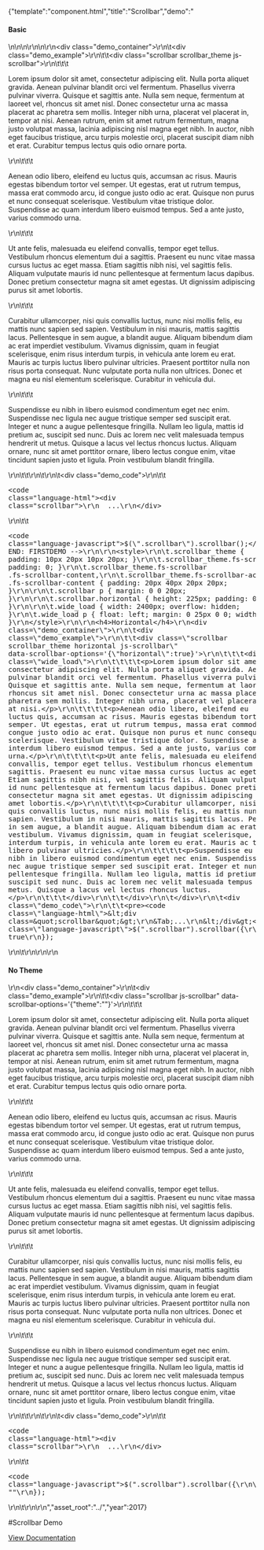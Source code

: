 {"template":"component.html","title":"Scrollbar","demo":"<h4>Basic</h4>\n\n<!-- START: FIRSTDEMO -->\n\r\n<style>\r\n\t.scrollbar { height: 200px; overflow: auto; margin: 20px 0 0; }\r\n</style>\n\r\n<div class=\"demo_container\">\r\n\t<div class=\"demo_example\">\r\n\t\t<div class=\"scrollbar scrollbar_theme js-scrollbar\">\r\n\t\t\t<p>Lorem ipsum dolor sit amet, consectetur adipiscing elit. Nulla porta aliquet gravida. Aenean pulvinar blandit orci vel fermentum. Phasellus viverra pulvinar viverra. Quisque et sagittis ante. Nulla sem neque, fermentum at laoreet vel, rhoncus sit amet nisl. Donec consectetur urna ac massa placerat ac pharetra sem mollis. Integer nibh urna, placerat vel placerat in, tempor at nisi. Aenean rutrum, enim sit amet rutrum fermentum, magna justo volutpat massa, lacinia adipiscing nisl magna eget nibh. In auctor, nibh eget faucibus tristique, arcu turpis molestie orci, placerat suscipit diam nibh et erat. Curabitur tempus lectus quis odio ornare porta.</p>\r\n\t\t\t<p>Aenean odio libero, eleifend eu luctus quis, accumsan ac risus. Mauris egestas bibendum tortor vel semper. Ut egestas, erat ut rutrum tempus, massa erat commodo arcu, id congue justo odio ac erat. Quisque non purus et nunc consequat scelerisque. Vestibulum vitae tristique dolor. Suspendisse ac quam interdum libero euismod tempus. Sed a ante justo, varius commodo urna.</p>\r\n\t\t\t<p>Ut ante felis, malesuada eu eleifend convallis, tempor eget tellus. Vestibulum rhoncus elementum dui a sagittis. Praesent eu nunc vitae massa cursus luctus ac eget massa. Etiam sagittis nibh nisi, vel sagittis felis. Aliquam vulputate mauris id nunc pellentesque at fermentum lacus dapibus. Donec pretium consectetur magna sit amet egestas. Ut dignissim adipiscing purus sit amet lobortis.</p>\r\n\t\t\t<p>Curabitur ullamcorper, nisi quis convallis luctus, nunc nisi mollis felis, eu mattis nunc sapien sed sapien. Vestibulum in nisi mauris, mattis sagittis lacus. Pellentesque in sem augue, a blandit augue. Aliquam bibendum diam ac erat imperdiet vestibulum. Vivamus dignissim, quam in feugiat scelerisque, enim risus interdum turpis, in vehicula ante lorem eu erat. Mauris ac turpis luctus libero pulvinar ultricies. Praesent porttitor nulla non risus porta consequat. Nunc vulputate porta nulla non ultrices. Donec et magna eu nisl elementum scelerisque. Curabitur in vehicula dui.</p>\r\n\t\t\t<p>Suspendisse eu nibh in libero euismod condimentum eget nec enim. Suspendisse nec ligula nec augue tristique semper sed suscipit erat. Integer et nunc a augue pellentesque fringilla. Nullam leo ligula, mattis id pretium ac, suscipit sed nunc. Duis ac lorem nec velit malesuada tempus hendrerit ut metus. Quisque a lacus vel lectus rhoncus luctus. Aliquam ornare, nunc sit amet porttitor ornare, libero lectus congue enim, vitae tincidunt sapien justo et ligula. Proin vestibulum blandit fringilla. </p>\r\n\t\t</div>\r\n\t</div>\r\n\t<div class=\"demo_code\">\r\n\t\t<pre><code class=\"language-html\">&lt;div class=&quot;scrollbar&quot;&gt;\r\n&Tab;...\r\n&lt;/div&gt;</code></pre>\r\n\t\t<pre><code class=\"language-javascript\">$(\".scrollbar\").scrollbar();</code></pre>\r\n\t</div>\r\n</div>\r\n\r\n<!-- END: FIRSTDEMO -->\r\n\r\n<style>\r\n\t.scrollbar_theme { padding: 10px 20px 10px 20px; }\r\n\t.scrollbar_theme.fs-scrollbar { padding: 0; }\r\n\t.scrollbar_theme.fs-scrollbar .fs-scrollbar-content,\r\n\t.scrollbar_theme.fs-scrollbar-active .fs-scrollbar-content { padding: 20px 40px 20px 20px; }\r\n\r\n\t.scrollbar p { margin: 0 0 20px; }\r\n\r\n\t.scrollbar.horizontal { height: 225px; padding: 0; }\r\n\r\n\t.wide_load { width: 2400px; overflow: hidden; }\r\n\t.wide_load p { float: left; margin: 0 25px 0 0; width: 450px; }\r\n</style>\r\n\r\n<h4>Horizontal</h4>\r\n<div class=\"demo_container\">\r\n\t<div class=\"demo_example\">\r\n\t\t<div class=\"scrollbar scrollbar_theme horizontal js-scrollbar\" data-scrollbar-options='{\"horizontal\":true}'>\r\n\t\t\t<div class=\"wide_load\">\r\n\t\t\t\t<p>Lorem ipsum dolor sit amet, consectetur adipiscing elit. Nulla porta aliquet gravida. Aenean pulvinar blandit orci vel fermentum. Phasellus viverra pulvinar viverra. Quisque et sagittis ante. Nulla sem neque, fermentum at laoreet vel, rhoncus sit amet nisl. Donec consectetur urna ac massa placerat ac pharetra sem mollis. Integer nibh urna, placerat vel placerat in, tempor at nisi.</p>\r\n\t\t\t\t<p>Aenean odio libero, eleifend eu luctus quis, accumsan ac risus. Mauris egestas bibendum tortor vel semper. Ut egestas, erat ut rutrum tempus, massa erat commodo arcu, id congue justo odio ac erat. Quisque non purus et nunc consequat scelerisque. Vestibulum vitae tristique dolor. Suspendisse ac quam interdum libero euismod tempus. Sed a ante justo, varius commodo urna.</p>\r\n\t\t\t\t<p>Ut ante felis, malesuada eu eleifend convallis, tempor eget tellus. Vestibulum rhoncus elementum dui a sagittis. Praesent eu nunc vitae massa cursus luctus ac eget massa. Etiam sagittis nibh nisi, vel sagittis felis. Aliquam vulputate mauris id nunc pellentesque at fermentum lacus dapibus. Donec pretium consectetur magna sit amet egestas. Ut dignissim adipiscing purus sit amet lobortis.</p>\r\n\t\t\t\t<p>Curabitur ullamcorper, nisi quis convallis luctus, nunc nisi mollis felis, eu mattis nunc sapien sed sapien. Vestibulum in nisi mauris, mattis sagittis lacus. Pellentesque in sem augue, a blandit augue. Aliquam bibendum diam ac erat imperdiet vestibulum. Vivamus dignissim, quam in feugiat scelerisque, enim risus interdum turpis, in vehicula ante lorem eu erat. Mauris ac turpis luctus libero pulvinar ultricies.</p>\r\n\t\t\t\t<p>Suspendisse eu nibh in libero euismod condimentum eget nec enim. Suspendisse nec ligula nec augue tristique semper sed suscipit erat. Integer et nunc a augue pellentesque fringilla. Nullam leo ligula, mattis id pretium ac, suscipit sed nunc. Duis ac lorem nec velit malesuada tempus hendrerit ut metus. Quisque a lacus vel lectus rhoncus luctus. </p>\r\n\t\t\t</div>\r\n\t\t</div>\r\n\t</div>\r\n\t<div class=\"demo_code\">\r\n\t\t<pre><code class=\"language-html\">&lt;div class=&quot;scrollbar&quot;&gt;\r\n&Tab;...\r\n&lt;/div&gt;</code></pre>\r\n\t\t<pre><code class=\"language-javascript\">$(\".scrollbar\").scrollbar({\r\n\thorizontal: true\r\n});</code></pre>\r\n\t</div>\r\n</div>\r\n\r\n<h4>No Theme</h4>\r\n<div class=\"demo_container\">\r\n\t<div class=\"demo_example\">\r\n\t\t<div class=\"scrollbar js-scrollbar\" data-scrollbar-options='{\"theme\":\"\"}'>\r\n\t\t\t<p>Lorem ipsum dolor sit amet, consectetur adipiscing elit. Nulla porta aliquet gravida. Aenean pulvinar blandit orci vel fermentum. Phasellus viverra pulvinar viverra. Quisque et sagittis ante. Nulla sem neque, fermentum at laoreet vel, rhoncus sit amet nisl. Donec consectetur urna ac massa placerat ac pharetra sem mollis. Integer nibh urna, placerat vel placerat in, tempor at nisi. Aenean rutrum, enim sit amet rutrum fermentum, magna justo volutpat massa, lacinia adipiscing nisl magna eget nibh. In auctor, nibh eget faucibus tristique, arcu turpis molestie orci, placerat suscipit diam nibh et erat. Curabitur tempus lectus quis odio ornare porta.</p>\r\n\t\t\t<p>Aenean odio libero, eleifend eu luctus quis, accumsan ac risus. Mauris egestas bibendum tortor vel semper. Ut egestas, erat ut rutrum tempus, massa erat commodo arcu, id congue justo odio ac erat. Quisque non purus et nunc consequat scelerisque. Vestibulum vitae tristique dolor. Suspendisse ac quam interdum libero euismod tempus. Sed a ante justo, varius commodo urna.</p>\r\n\t\t\t<p>Ut ante felis, malesuada eu eleifend convallis, tempor eget tellus. Vestibulum rhoncus elementum dui a sagittis. Praesent eu nunc vitae massa cursus luctus ac eget massa. Etiam sagittis nibh nisi, vel sagittis felis. Aliquam vulputate mauris id nunc pellentesque at fermentum lacus dapibus. Donec pretium consectetur magna sit amet egestas. Ut dignissim adipiscing purus sit amet lobortis.</p>\r\n\t\t\t<p>Curabitur ullamcorper, nisi quis convallis luctus, nunc nisi mollis felis, eu mattis nunc sapien sed sapien. Vestibulum in nisi mauris, mattis sagittis lacus. Pellentesque in sem augue, a blandit augue. Aliquam bibendum diam ac erat imperdiet vestibulum. Vivamus dignissim, quam in feugiat scelerisque, enim risus interdum turpis, in vehicula ante lorem eu erat. Mauris ac turpis luctus libero pulvinar ultricies. Praesent porttitor nulla non risus porta consequat. Nunc vulputate porta nulla non ultrices. Donec et magna eu nisl elementum scelerisque. Curabitur in vehicula dui.</p>\r\n\t\t\t<p>Suspendisse eu nibh in libero euismod condimentum eget nec enim. Suspendisse nec ligula nec augue tristique semper sed suscipit erat. Integer et nunc a augue pellentesque fringilla. Nullam leo ligula, mattis id pretium ac, suscipit sed nunc. Duis ac lorem nec velit malesuada tempus hendrerit ut metus. Quisque a lacus vel lectus rhoncus luctus. Aliquam ornare, nunc sit amet porttitor ornare, libero lectus congue enim, vitae tincidunt sapien justo et ligula. Proin vestibulum blandit fringilla. </p>\r\n\t\t</div>\r\n\t</div>\r\n\t<div class=\"demo_code\">\r\n\t\t<pre><code class=\"language-html\">&lt;div class=&quot;scrollbar&quot;&gt;\r\n&Tab;...\r\n&lt;/div&gt;</code></pre>\r\n\t\t<pre><code class=\"language-javascript\">$(\".scrollbar\").scrollbar({\r\n\ttheme: \"\"\r\n});</code></pre>\r\n\t</div>\r\n</div>\r\n","asset_root":"../","year":2017}

 #Scrollbar Demo
<p class="back_link"><a href="https://formstone.it/components/scrollbar">View Documentation</a></p>